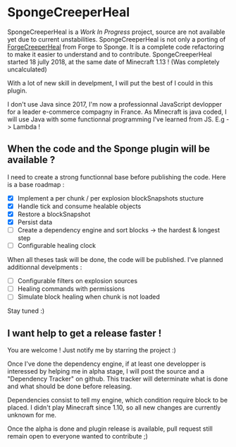 # SpongeCreeperHeal

SpongeCreeperHeal is a *Work In Progress* project, source are not available yet due to current unstabilities.
SpongeCreeperHeal is not only a porting of [ForgeCreeperHeal](https://github.com/RedRelay/ForgeCreeperHeal) from Forge to Sponge.
It is a complete code refactoring to make it easier to understand and to contribute.
SpongeCreeperHeal started 18 jully 2018, at the same date of Minecraft 1.13 ! (Was completely uncalculated)

With a lot of new skill in develpment, I will put the best of I could in this plugin.

I don't use Java since 2017, I'm now a professionnal JavaScript devlopper for a leader e-commerce compagny in France.
As Minecraft is java coded, I will use Java with some functionnal programming I've learned from JS. E.g -> Lambda !

## When the code and the Sponge plugin will be available ?

I need to create a strong functionnal base before publishing the code.
Here is a base roadmap :

- [x] Implement a per chunk / per explosion blockSnapshots stucture
- [x] Handle tick and consume healable objects
- [x] Restore a blockSnapshot
- [x] Persist data
- [ ] Create a dependency engine and sort blocks -> the hardest & longest step
- [ ] Configurable healing clock

When all theses task will be done, the code will be published.
I've planned additionnal develpments :

- [ ] Configurable filters on explosion sources
- [ ] Healing commands with permissions
- [ ] Simulate block healing when chunk is not loaded

Stay tuned :)

## I want help to get a release faster !

You are welcome !
Just notify me by starring the project :)

Once I've done the dependency engine, if at least one developper is interessed by helping me in alpha stage, I will post the source and a "Dependency Tracker" on github. This tracker will determinate what is done and what should be done before releasing.

Dependencies consist to tell my engine, which condition require block to be placed.
I didn't play Minecraft since 1.10, so all new changes are currently unknown for me.

Once the alpha is done and plugin release is available, pull request still remain open to everyone wanted to contribute ;)
